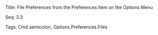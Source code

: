 Title:  File Preferences from the Preferences Item on the Options Menu

Seq:    3.3

Tags:   Cmd.semicolon, Options.Preferences.Files

